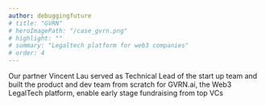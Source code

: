 ```yaml
---
author: debuggingfuture
# title: "GVRN"
# heroImagePath: "/case_gvrn.png"
# highlight: ""
# summary: "Legaltech platform for web3 companies"
# order: 4
---
```



Our partner Vincent Lau served as Technical Lead of the start up team and built the product and dev team from scratch for GVRN.ai, the Web3 LegalTech platform, enable early stage fundraising from top VCs